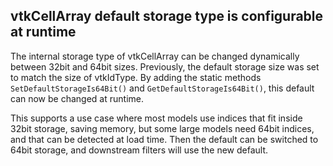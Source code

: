 ## vtkCellArray default storage type is configurable at runtime

The internal storage type of vtkCellArray can be changed dynamically
between 32bit and 64bit sizes. Previously, the default storage size
was set to match the size of vtkIdType. By adding the static methods
`SetDefaultStorageIs64Bit()` and `GetDefaultStorageIs64Bit()`, this
default can now be changed at runtime.

This supports a use case where most models use indices that fit inside
32bit storage, saving memory, but some large models need 64bit indices,
and that can be detected at load time. Then the default can be switched
to 64bit storage, and downstream filters will use the new default.
